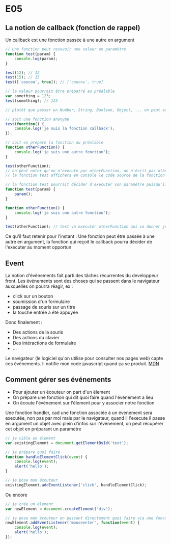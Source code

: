 # E05

## La notion de callback (fonction de rappel)

Un callback est une fonction passée à une autre en argument

```js
// Une fonction peut recevoir une valeur en paramètre
function test(param) {
    console.log(param);
}

test(12); // 12
test(15); // 15
test(['coucou', true]); // ['coucou', true]

// la valeur pourrait être prépatré au préalable
var something = 123;
test(something); // 123

// plutôt que passer un Number, String, Boolean, Object, ... on peut aussi aussi passer une fonction

// soit une fonction anonyme
test(function() {
    console.log('je suis la fonction callback');
});

// soit on prépare la fonction au préalable
function otherFunction() {
    console.log('je suis une autre fonction');
}

test(otherFunction); 
// on peut noter qu'on n'execute par otherFunction, on n'écrit pas otherFunction()
// la fonction test affichera en console le code source de la fonction f() { console.log('je suis une autre fonction') }
```

```js
// la fonction test pourrait décider d'executer son paramètre puisqu'il contiendrai une fonction
function test(param) {
    param();
}

function otherFunction() {
    console.log('je suis une autre fonction');
}

test(otherFunction); // test va executer otherFunction qui va donner je suis une autre fonction
```

Ce qu'il faut retenir pour l'instant : Une fonction peut être passée à une autre en argument, la fonction qui reçoit le callback pourra décider de l'executer au moment opportun

## Event

La notion d'événements fait parti des tâches récurrentes du developpeur front. Les événements sont des choses qui se passent dans le navigateur auxquelles on pourra réagir, ex :
- click sur un bouton
- soumission d'un formulaire
- passage de souris sur un titre
- la touche entrée a été appuyée

Donc finalement :
- Des actions de la souris
- Des actions du clavier
- Des intéractions de formulaire
- ...

Le navigateur (le logiciel qu'on utilise pour consulter nos pages web) capte ces événements. Il notifie mon code javascript quand ça se produit.
[MDN](https://developer.mozilla.org/fr/docs/Web/Events) 

## Comment gérer ses événements

- Pour ajouter un écouteur on part d'un élement
- On prépare une fonction qui dit quoi faire quand l'événement a lieu
- On écoute l'événement sur l'élement pour y associer notre fonction

Une fonction handler, cad une fonction associée à un évenement sera executée, non pas par moi mais par le navigateur, quand il l'execute il passe en argument un objet avec plein d'infos sur l'événement, on peut récupérer cet objet en préparant un paramètre

```js
// je cible un élement
var existingElement = document.getElementById('test');

// je prépare quoi faire
function handleElementClick(event) {
    console.log(event);
    alert('hello');
}

// je pose mon écouteur
existingElement.addEventListener('click', handleElementClick);
```

Ou encore

```js
// je crée un élement
var newElement = document.createElement('div');

// je pose mon écouteur en passant directement quoi faire via une fonction anonyme
newElement.addEventListener('mouseenter', function(event) {
    console.log(event);
    alert('hello');
});
```